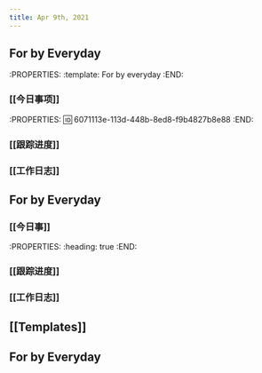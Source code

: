 ```yaml
---
title: Apr 9th, 2021
---
```


## For by Everyday
:PROPERTIES:
:template: For by everyday
:END:
### [[今日事项]]
:PROPERTIES:
:id: 6071113e-113d-448b-8ed8-f9b4827b8e88
:END:
####
####
####
### [[跟踪进度]]
####
####
####
### [[工作日志]]
####
####
####
## For by Everyday
### [[今日事]]
:PROPERTIES:
:heading: true
:END:
####
####
####
### [[跟踪进度]]
####
####
####
### [[工作日志]]
####
####
####
## [[Templates]]
## For by Everyday
